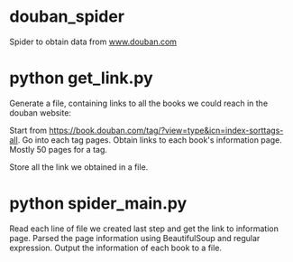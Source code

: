 # douban_spider
Spider to obtain data from www.douban.com

# python get_link.py 
  Generate a file, containing links to all the books we could reach in the douban website: 
  
  Start from https://book.douban.com/tag/?view=type&icn=index-sorttags-all.
  Go into each tag pages.
  Obtain links to each book's information page. Mostly 50 pages for a tag.
  
  Store all the link we obtained in a file.
  
# python spider_main.py
  Read each line of file we created last step and get the link to information page.
  Parsed the page information using BeautifulSoup and regular expression.
  Output the information of each book to a file.
